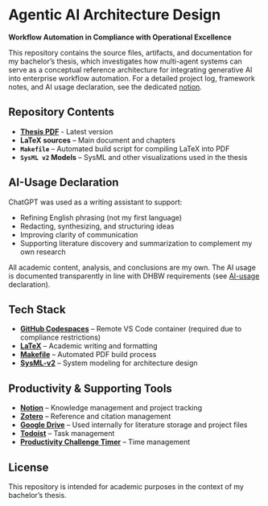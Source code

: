 # Agentic AI Architecture Design  
**Workflow Automation in Compliance with Operational Excellence**

This repository contains the source files, artifacts, and documentation for my bachelor’s thesis, which investigates how multi-agent systems can serve as a conceptual reference architecture for integrating generative AI into enterprise workflow automation. For a detailed project log, framework notes, and AI usage declaration, see the dedicated [notion](https://franrmueller.notion.site/bachelor-thesis-214170088c3680d0b1abf2b6b7b1744a).

## Repository Contents
- [**Thesis PDF**](out/bachelor-thesis.pdf) - Latest version
- **LaTeX sources** – Main document and chapters  
- **`Makefile`** – Automated build script for compiling LaTeX into PDF  
- **`SysML v2` Models** – SysML and other visualizations used in the thesis

## AI-Usage Declaration
ChatGPT was used as a writing assistant to support:  
- Refining English phrasing (not my first language)  
- Redacting, synthesizing, and structuring ideas  
- Improving clarity of communication  
- Supporting literature discovery and summarization to complement my own research  

All academic content, analysis, and conclusions are my own. The AI usage is documented transparently in line with DHBW requirements (see [AI-usage](https://franrmueller.notion.site/AI-declaration-22a170088c36805d8866cae3ee773d49) declaration).

## Tech Stack
- **[GitHub Codespaces](https://github.com/features/codespaces)** – Remote VS Code container (required due to compliance restrictions)  
- **[LaTeX](https://www.latex-project.org/)** – Academic writing and formatting  
- **[Makefile](https://www.gnu.org/software/make/)** – Automated PDF build process
- **[SysML-v2](https://www.omg.org/spec/SysML/)** – System modeling for architecture design   

## Productivity & Supporting Tools
- **[Notion](https://franrmueller.notion.site/bachelor-thesis-214170088c3680d0b1abf2b6b7b1744a)** – Knowledge management and project tracking 
- **[Zotero](https://www.zotero.org/)** – Reference and citation management
- **[Google Drive](https://drive.google.com/)** – Used internally for literature storage and project files
- **[Todoist](https://app.todoist.com/app/task/bachelor-thesis-6cmcrwQ9wrV2rwcG)** – Task management  
- **[Productivity Challenge Timer](https://apps.apple.com/de/app/productivity-challenge-timer/id1117766356)** – Time management

## License
This repository is intended for academic purposes in the context of my bachelor’s thesis.  

<!-- The requirements are structured by cluster (see appendix A.1) .
The requirement model formalizes the subject system (\textsc{MAS}), the two requirement types (functional requirements and constraints), and the consolidated group \textsc{MAS\_Spec} which requires FR01..21 and C01..09. We use the figure below as a compact, reader-facing view; the full lists are provided in the appendix.

\begin{figure}[H]
  \centering
  \includegraphics[width=.95\linewidth]{ressources/MAS/diagrams/fig-requirements-type.pdf}
  \caption{Model-based representation of the requirement set organized by requirement type (\emph{functional requirements, constraints}).}\label{fig:req-model}
\end{figure}

\begin{figure}[H]
  \centering
  \includegraphics[width=.95\linewidth]{ressources/MAS/diagrams/fig-requirements-cluster.pdf}
  \caption{Model-based representation of the requirement set organized by cluster.}\label{fig:req-model}
\end{figure} -->
